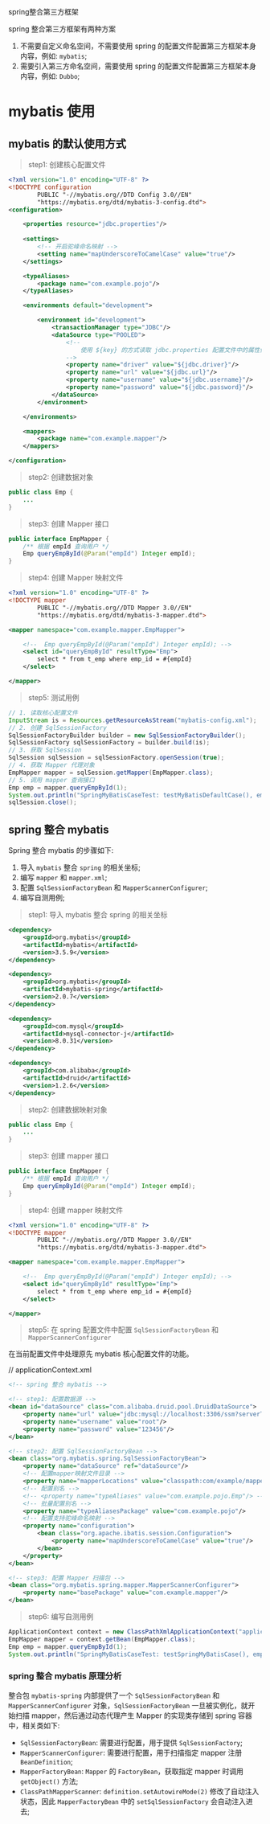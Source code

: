 

spring整合第三方框架

spring 整合第三方框架有两种方案

1. 不需要自定义命名空间，不需要使用 spring 的配置文件配置第三方框架本身内容，例如: `mybatis`;
2. 需要引入第三方命名空间，需要使用 spring 的配置文件配置第三方框架本身内容，例如: `Dubbo`;




# mybatis 使用

## mybatis 的默认使用方式

> step1: 创建核心配置文件

```xml
<?xml version="1.0" encoding="UTF-8" ?>
<!DOCTYPE configuration
        PUBLIC "-//mybatis.org//DTD Config 3.0//EN"
        "https://mybatis.org/dtd/mybatis-3-config.dtd">
<configuration>

    <properties resource="jdbc.properties"/>
    
    <settings>
        <!-- 开启驼峰命名映射 -->
        <setting name="mapUnderscoreToCamelCase" value="true"/>
    </settings>

    <typeAliases>
        <package name="com.example.pojo"/>
    </typeAliases>

    <environments default="development">

        <environment id="development">
            <transactionManager type="JDBC"/>
            <dataSource type="POOLED">
                <!--
                    使用 ${key} 的方式读取 jdbc.properties 配置文件中的属性值
                -->
                <property name="driver" value="${jdbc.driver}"/>
                <property name="url" value="${jdbc.url}"/>
                <property name="username" value="${jdbc.username}"/>
                <property name="password" value="${jdbc.password}"/>
            </dataSource>
        </environment>

    </environments>

    <mappers>
        <package name="com.example.mapper"/>
    </mappers>

</configuration>
```

> step2: 创建数据对象

```java
public class Emp {
    ...
}
```

> step3: 创建 Mapper 接口

```java
public interface EmpMapper {
    /** 根据 empId 查询用户 */
    Emp queryEmpById(@Param("empId") Integer empId);
}
```

> step4: 创建 Mapper 映射文件

```xml
<?xml version="1.0" encoding="UTF-8" ?>
<!DOCTYPE mapper
        PUBLIC "-//mybatis.org//DTD Mapper 3.0//EN"
        "https://mybatis.org/dtd/mybatis-3-mapper.dtd">

<mapper namespace="com.example.mapper.EmpMapper">

    <!--  Emp queryEmpById(@Param("empId") Integer empId); -->
    <select id="queryEmpById" resultType="Emp">
        select * from t_emp where emp_id = #{empId}
    </select>

</mapper>
```

> step5: 测试用例

```java
// 1. 读取核心配置文件
InputStream is = Resources.getResourceAsStream("mybatis-config.xml");
// 2. 创建 SqlSessionFactory
SqlSessionFactoryBuilder builder = new SqlSessionFactoryBuilder();
SqlSessionFactory sqlSessionFactory = builder.build(is);
// 3. 获取 SqlSession
SqlSession sqlSession = sqlSessionFactory.openSession(true);
// 4. 获取 Mapper 代理对象
EmpMapper mapper = sqlSession.getMapper(EmpMapper.class);
// 5. 调用 mapper 查询接口
Emp emp = mapper.queryEmpById(1);
System.out.println("SpringMyBatisCaseTest: testMyBatisDefaultCase(), emp=" + emp);
sqlSession.close();
```

## spring 整合 mybatis

Spring 整合 mybatis 的步骤如下:

1. 导入 `mybatis` 整合 `spring` 的相关坐标;
2. 编写 `mapper` 和 `mapper.xml`;
3. 配置 `SqlSessionFactoryBean` 和 `MapperScannerConfigurer`;
4. 编写自测用例;

> step1: 导入 mybatis 整合 spring 的相关坐标

```xml
<dependency>
    <groupId>org.mybatis</groupId>
    <artifactId>mybatis</artifactId>
    <version>3.5.9</version>
</dependency>

<dependency>
    <groupId>org.mybatis</groupId>
    <artifactId>mybatis-spring</artifactId>
    <version>2.0.7</version>
</dependency>

<dependency>
    <groupId>com.mysql</groupId>
    <artifactId>mysql-connector-j</artifactId>
    <version>8.0.31</version>
</dependency>

<dependency>
    <groupId>com.alibaba</groupId>
    <artifactId>druid</artifactId>
    <version>1.2.6</version>
</dependency>
```

> step2: 创建数据映射对象

```java
public class Emp {
    ...
}
```

> step3: 创建 mapper 接口

```java
public interface EmpMapper {
    /** 根据 empId 查询用户 */
    Emp queryEmpById(@Param("empId") Integer empId);
}
```

> step4: 创建 mapper 映射文件

```xml
<?xml version="1.0" encoding="UTF-8" ?>
<!DOCTYPE mapper
        PUBLIC "-//mybatis.org//DTD Mapper 3.0//EN"
        "https://mybatis.org/dtd/mybatis-3-mapper.dtd">

<mapper namespace="com.example.mapper.EmpMapper">

    <!--  Emp queryEmpById(@Param("empId") Integer empId); -->
    <select id="queryEmpById" resultType="Emp">
        select * from t_emp where emp_id = #{empId}
    </select>

</mapper>
```

> step5: 在 spring 配置文件中配置 `SqlSessionFactoryBean` 和 `MapperScannerConfigurer`

在当前配置文件中处理原先 mybatis 核心配置文件的功能。

// applicationContext.xml
```xml
<!-- spring 整合 mybatis -->

<!-- step1: 配置数据源 -->
<bean id="dataSource" class="com.alibaba.druid.pool.DruidDataSource">
    <property name="url" value="jdbc:mysql://localhost:3306/ssm?serverTimezone=UTC"/>
    <property name="username" value="root"/>
    <property name="password" value="123456"/>
</bean>

<!-- step2: 配置 SqlSessionFactoryBean -->
<bean class="org.mybatis.spring.SqlSessionFactoryBean">
    <property name="dataSource" ref="dataSource"/>
    <!-- 配置mapper映射文件目录 -->
    <property name="mapperLocations" value="classpath:com/example/mapper/*.xml"/>
    <!-- 配置别名 -->
    <!-- <property name="typeAliases" value="com.example.pojo.Emp"/> -->
    <!-- 批量配置别名 -->
    <property name="typeAliasesPackage" value="com.example.pojo"/>
    <!-- 配置支持驼峰命名映射 -->
    <property name="configuration">
        <bean class="org.apache.ibatis.session.Configuration">
            <property name="mapUnderscoreToCamelCase" value="true"/>
        </bean>
    </property>
</bean>

<!-- step3: 配置 Mapper 扫描包 -->
<bean class="org.mybatis.spring.mapper.MapperScannerConfigurer">
    <property name="basePackage" value="com.example.mapper"/>
</bean>
```

> step6: 编写自测用例

```java
ApplicationContext context = new ClassPathXmlApplicationContext("applicationContext.xml");
EmpMapper mapper = context.getBean(EmpMapper.class);
Emp emp = mapper.queryEmpById(1);
System.out.println("SpringMyBatisCaseTest: testSpringMyBatisCase(), emp=" + emp);
```

### spring 整合 mybatis 原理分析

整合包 `mybatis-spring` 内部提供了一个 `SqlSessionFactoryBean` 和 `MapperScannerConfigurer` 对象，`SqlSessionFactoryBean` 一旦被实例化，就开始扫描 mapper，然后通过动态代理产生 Mapper 的实现类存储到 spring 容器中，相关类如下:

- `SqlSessionFactoryBean`: 需要进行配置，用于提供 `SqlSessionFactory`;
- `MapperScannerConfigurer`: 需要进行配置，用于扫描指定 mapper 注册 `BeanDefinition`;
- `MapperFactoryBean`: `Mapper` 的 `FactoryBean`，获取指定 mapper 时调用 `getObject()` 方法;
- `ClassPathMapperScanner`: `definition.setAutowireMode(2)` 修改了自动注入状态，因此 `MapperFactoryBean` 中的 `setSqlSessionFactory` 会自动注入进去;



